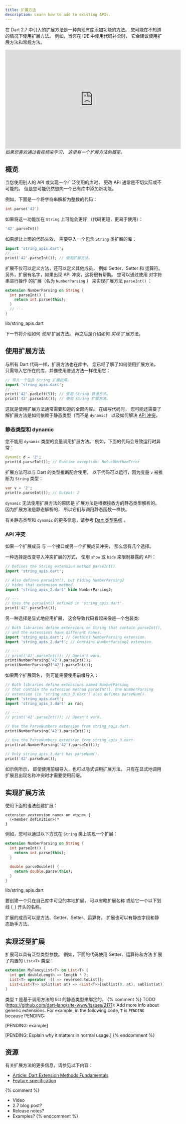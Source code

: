 ```yaml
---
title: 扩展方法
description: Learn how to add to existing APIs.
---
```

在 Dart 2.7 中引入的扩展方法是一种向现有库添加功能的方法。
您可能在不知道的情况下使用扩展方法。
例如，当您在 IDE 中使用代码补全时，
它会建议使用扩展方法和常规方法。

<iframe width="560" height="315"
  src="https://www.youtube.com/embed/D3j0OSfT9ZI"
  frameborder="0"
  allow="accelerometer; encrypted-media; gyroscope; picture-in-picture"
  allowfullscreen>
</iframe>
<em>如果您喜欢通过看视频来学习，
这里有一个扩展方法的概览。</em>


## 概览

当您使用别人的 API 或实现一个广泛使用的库时，
更改 API 通常是不切实际或不可能的。
但是您可能仍然想向一个已有库中添加新功能。

例如，下面是一个将字符串解析为整数的代码：

```dart
int.parse('42')
```

如果将这一功能加在 `String` 上可能会更好
（代码更短，更易于使用）：

```dart
'42'.parseInt()
```

如果想让上面的代码生效，
需要导入一个包含 `String` 类扩展的库：

<?code-excerpt "extension_methods/lib/string_extensions/usage_simple_extension.dart (basic)" replace="/  print/print/g"?>
```dart
import 'string_apis.dart';
// ···
print('42'.parseInt()); // 使用扩展方法。
```

扩展不仅可以定义方法，还可以定义其他成员，
例如 Getter、Setter 和 运算符。
另外，扩展有名字，如果出现 API 冲突，这将很有帮助。
您可以通过使用 对字符串进行操作 的扩展（名为 `NumberParsing` ）
来实现扩展方法 `parseInt()` ：

<?code-excerpt "extension_methods/lib/string_extensions/string_apis.dart (parseInt)"?>
```dart
extension NumberParsing on String {
  int parseInt() {
    return int.parse(this);
  }
  // ···
}
```
<div class="prettify-filename">lib/string_apis.dart</div>

下一节将介绍如何 _使用_ 扩展方法。
再之后是介绍如何 _实现_ 扩展方法。


## 使用扩展方法

与所有 Dart 代码一样，扩展方法也在库中。
您已经了解了如何使用扩展方法，
只需导入它所在的库，并像使用普通方法一样使用它：

<?code-excerpt "extension_methods/lib/string_extensions/usage_simple_extension.dart (import-and-use)" replace="/  print/print/g"?>
```dart
// 导入一个包含 String 扩展的库。
import 'string_apis.dart';
// ···
print('42'.padLeft(5)); // 使用 String 普通方法。
print('42'.parseInt()); // 使用 String 扩展方法。
```

这就是使用扩展方法通常需要知道的全部内容。
在编写代码时，
您可能还需要了解扩展方法是如何依赖于静态类型（而不是 `dynamic`）
以及如何解决 [API 冲突](#API-冲突)。

### 静态类型和 dynamic

您不能用 `dynamic` 类型的变量调用扩展方法。
例如，下面的代码会导致运行时异常：

<?code-excerpt "extension_methods/lib/string_extensions/usage_simple_extension.dart (dynamic)" plaster="none" replace="/  \/\/ print/print/g"?>
```dart
dynamic d = '2';
print(d.parseInt()); // Runtime exception: NoSuchMethodError
```

扩展方法可以与 Dart 的类型推断配合使用。
以下代码可以运行，因为变量 `v` 被推断为 `String` 类型：

<?code-excerpt "extension_methods/lib/string_extensions/usage_simple_extension.dart (var)"?>
```dart
var v = '2';
print(v.parseInt()); // Output: 2
```

`dynamic` 无法使用扩展方法的原因是
扩展方法是根据接收方的静态类型解析的。
因为扩展方法是静态解析的，
所以它们与调用静态函数一样快。

有关静态类型和 `dynamic` 的更多信息，请参考
[Dart 类型系统](/guides/language/sound-dart) 。

### API 冲突

如果一个扩展成员 与 一个接口或另一个扩展成员冲突，
那么您有几个选择。

一种选择是改变导入冲突扩展的方式，
使用 `show` 或 `hide` 来限制暴露的 API：

<?code-excerpt "extension_methods/lib/string_extensions/usage_import.dart" replace="/  //g"?>
```dart
// Defines the String extension method parseInt().
import 'string_apis.dart';

// Also defines parseInt(), but hiding NumberParsing2
// hides that extension method.
import 'string_apis_2.dart' hide NumberParsing2;

// ···
// Uses the parseInt() defined in 'string_apis.dart'.
print('42'.parseInt());
```

另一种选择是显式地应用扩展，
这会导致代码看起来像是一个包装类:

<?code-excerpt "extension_methods/lib/string_extensions/usage_explicit.dart" replace="/  //g"?>
```dart
// Both libraries define extensions on String that contain parseInt(),
// and the extensions have different names.
import 'string_apis.dart'; // Contains NumberParsing extension.
import 'string_apis_2.dart'; // Contains NumberParsing2 extension.

// ···
// print('42'.parseInt()); // Doesn't work.
print(NumberParsing('42').parseInt());
print(NumberParsing2('42').parseInt());
```

如果两个扩展同名，
则可能需要使用前缀导入：

<?code-excerpt "extension_methods/lib/string_extensions/usage_prefix.dart" replace="/  //g"?>
```dart
// Both libraries define extensions named NumberParsing
// that contain the extension method parseInt(). One NumberParsing
// extension (in 'string_apis_3.dart') also defines parseNum().
import 'string_apis.dart';
import 'string_apis_3.dart' as rad;

// ···
// print('42'.parseInt()); // Doesn't work.

// Use the ParseNumbers extension from string_apis.dart.
print(NumberParsing('42').parseInt());

// Use the ParseNumbers extension from string_apis_3.dart.
print(rad.NumberParsing('42').parseInt());

// Only string_apis_3.dart has parseNum().
print('42'.parseNum());
```

如示例所示，
即使使用前缀导入，也可以隐式调用扩展方法。
只有在显式地调用扩展且出现名称冲突时才需要使用前缀。


## 实现扩展方法

使用下面的语法创建扩展：

```
extension <extension name> on <type> {
  (<member definition>)*
}
```

例如，您可以通过以下方式在 `String` 类上实现一个扩展：

<?code-excerpt "extension_methods/lib/string_extensions/string_apis.dart"?>
```dart
extension NumberParsing on String {
  int parseInt() {
    return int.parse(this);
  }

  double parseDouble() {
    return double.parse(this);
  }
}
```
<div class="prettify-filename">lib/string_apis.dart</div>

要创建一个只在自己库中可见的本地扩展，
可以省略扩展名称
或给它一个以下划线 (`_`) 开头的名称。

扩展的成员可以是方法、Getter、Setter、运算符。
扩展也可以有静态字段和静态助手方法。

## 实现泛型扩展

扩展可以具有泛型类型参数。
例如，下面的代码使用 Getter、运算符和方法
扩展了内置的 `List<T>` 类型：

<?code-excerpt "extension_methods/lib/fancylist.dart"?>
```dart
extension MyFancyList<T> on List<T> {
  int get doubleLength => length * 2;
  List<T> operator -() => reversed.toList();
  List<List<T>> split(int at) => <List<T>>[sublist(0, at), sublist(at)];
}
```

类型 `T` 是基于调用方法的 list 的静态类型来绑定的。
{% comment %}
TODO (https://github.com/dart-lang/site-www/issues/2171):
Add more info about generic extensions. 
For example, in the following code, `T` is `PENDING` because PENDING:

[PENDING: example]

[PENDING: Explain why it matters in normal usage.]
{% endcomment %}

## 资源

有关扩展方法的更多信息，请参见以下内容：

* [Article: Dart Extension Methods Fundamentals][article]
* [Feature specification][specification]

{% comment %}
* Video
* 2.7 blog post?
* Release notes?
* Examples?
{% endcomment %}

[specification]: https://github.com/dart-lang/language/blob/master/accepted/2.6/static-extension-members/feature-specification.md#dart-static-extension-methods-design

[article]: https://medium.com/dartlang/extension-methods-2d466cd8b308

